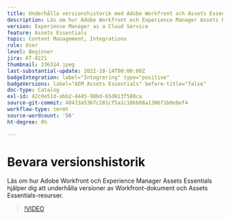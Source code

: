 ```yaml
---
title: Underhålla versionshistorik med Adobe Workfront och Assets Essentials
description: Läs om hur Adobe Workfront och Experience Manager Assets Essentials hjälper dig att underhålla versioner av Workfront-dokument och Assets Essentials-resurser.
version: Experience Manager as a Cloud Service
feature: Assets Essentials
topic: Content Management, Integrations
role: User
level: Beginner
jira: KT-8221
thumbnail: 336314.jpeg
last-substantial-update: 2022-10-14T00:00:00Z
badgeIntegration: label="Integrering" type="positive"
badgeVersions: label="AEM Assets Essentials" before-title="false"
doc-type: Catalog
exl-id: 42c0e51d-abb2-4445-98bd-65d813f580ca
source-git-commit: 48433a5367c281cf5a1c106b08a1306f1b0e8ef4
workflow-type: tm+mt
source-wordcount: '56'
ht-degree: 0%

---
```


# Bevara versionshistorik

Läs om hur Adobe Workfront och Experience Manager Assets Essentials hjälper dig att underhålla versioner av Workfront-dokument och Assets Essentials-resurser.

>[!VIDEO](https://video.tv.adobe.com/v/336314?quality=12&learn=on)
